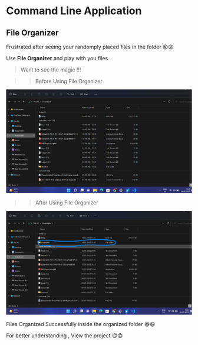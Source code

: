 
# Command Line Application

## File Organizer


Frustrated after seeing your randomply placed files in the folder 😡😡

Use **__File Organizer__** and play with you files.

> Want to see the magic !!!

>> Before Using File Organizer

![Ramdomly arranged files](/assets/img1.png)

>> After Using File Organizer

![Organized files](/assets/img2.png)

Files Organized Successfully inside the organized folder 😃😃

For better understanding , View the project 😊😊







